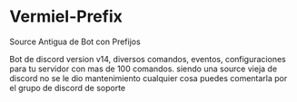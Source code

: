 # Vermiel-Prefix
Source Antigua de Bot con Prefijos

  Bot de discord version v14, diversos comandos, eventos, configuraciones para tu servidor con mas de 100 comandos. siendo una source vieja de discord no se le dio mantenimiento cualquier 
  cosa puedes comentarla por el grupo de discord de soporte
